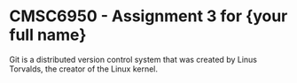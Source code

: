 # CMSC6950 - Assignment 3 for {your full name}

Git is a distributed version control system that was created by
Linus Torvalds, the creator of the Linux kernel. 
